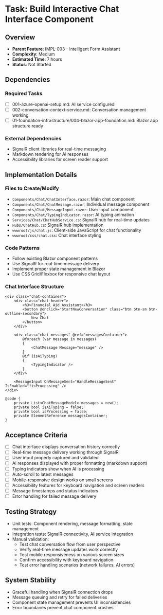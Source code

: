 # Task: Build Interactive Chat Interface Component

## Overview
- **Parent Feature**: IMPL-003 - Intelligent Form Assistant
- **Complexity**: Medium
- **Estimated Time**: 7 hours
- **Status**: Not Started

## Dependencies
### Required Tasks
- [ ] 001-azure-openai-setup.md: AI service configured
- [ ] 002-conversation-context-service.md: Conversation management working
- [ ] 01-foundation-infrastructure/004-blazor-app-foundation.md: Blazor app structure ready

### External Dependencies
- SignalR client libraries for real-time messaging
- Markdown rendering for AI responses
- Accessibility libraries for screen reader support

## Implementation Details
### Files to Create/Modify
- `Components/Chat/ChatInterface.razor`: Main chat component
- `Components/Chat/ChatMessage.razor`: Individual message component
- `Components/Chat/MessageInput.razor`: User input component
- `Components/Chat/TypingIndicator.razor`: AI typing animation
- `Services/Chat/ChatHubService.cs`: SignalR hub for real-time updates
- `Hubs/ChatHub.cs`: SignalR hub implementation
- `wwwroot/js/chat.js`: Client-side JavaScript for chat functionality
- `wwwroot/css/chat.css`: Chat interface styling

### Code Patterns
- Follow existing Blazor component patterns
- Use SignalR for real-time message delivery
- Implement proper state management in Blazor
- Use CSS Grid/Flexbox for responsive chat layout

### Chat Interface Structure
```razor
<div class="chat-container">
    <div class="chat-header">
        <h3>Financial Aid Assistant</h3>
        <button @onclick="StartNewConversation" class="btn btn-sm btn-outline-secondary">
            New Chat
        </button>
    </div>
    
    <div class="chat-messages" @ref="messagesContainer">
        @foreach (var message in messages)
        {
            <ChatMessage Message="message" />
        }
        @if (isAiTyping)
        {
            <TypingIndicator />
        }
    </div>
    
    <MessageInput OnMessageSent="HandleMessageSent" IsEnabled="!isProcessing" />
</div>

@code {
    private List<ChatMessageModel> messages = new();
    private bool isAiTyping = false;
    private bool isProcessing = false;
    private ElementReference messagesContainer;
}
```

## Acceptance Criteria
- [ ] Chat interface displays conversation history correctly
- [ ] Real-time message delivery working through SignalR
- [ ] User input properly captured and validated
- [ ] AI responses displayed with proper formatting (markdown support)
- [ ] Typing indicators show when AI is processing
- [ ] Auto-scroll to latest messages
- [ ] Mobile-responsive design works on small screens
- [ ] Accessibility features for keyboard navigation and screen readers
- [ ] Message timestamps and status indicators
- [ ] Error handling for failed message delivery

## Testing Strategy
- Unit tests: Component rendering, message formatting, state management
- Integration tests: SignalR connectivity, AI service integration
- Manual validation:
  - Test chat conversation flow from user perspective
  - Verify real-time message updates work correctly
  - Test mobile responsiveness on various screen sizes
  - Confirm accessibility with keyboard navigation
  - Test error handling scenarios (network failures, AI errors)

## System Stability
- Graceful handling when SignalR connection drops
- Message queuing and retry for failed deliveries
- Component state management prevents UI inconsistencies
- Error boundaries prevent chat component crashes